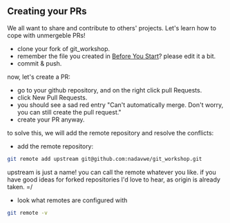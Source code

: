 ## Creating your PRs

We all want to share and contribute to others' projects.
Let's learn how to cope with unmergeble PRs!

* clone your fork of git_workshop.
* remember the file you created in <a href="https://github.com/nadavwe/git_workshop#before-you-start">Before You Start</a>? please edit it a bit.
* commit & push.

now, let's create a PR:
  * go to your github repository, and on the right click pull Requests. 
  * click New Pull Requests.
  * you should see a sad red entry "Can't automatically merge. Don't worry, you can still create the pull request."
  * create your PR anyway.

to solve this, we will add the remote repository and resolve the conflicts:
* add the remote repository:
```bash
git remote add upstream git@github.com:nadavwe/git_workshop.git
```
  upstream is just a name! you can call the remote whatever you like. if you have good ideas for forked repositories I'd love to hear, as origin is already taken. =/
* look what remotes are configured with
```bash
git remote -v
```

